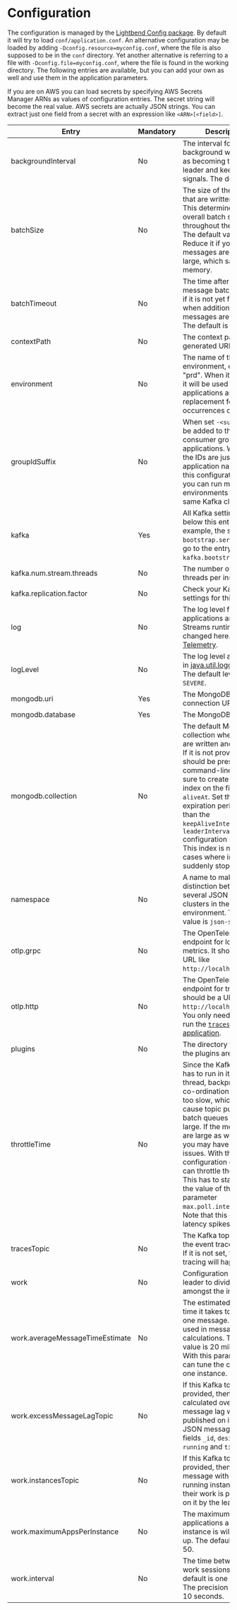 # Configuration

The configuration is managed by the 
[Lightbend Config package](https://github.com/lightbend/config). By default it will try to load `conf/application.conf`. An alternative configuration may be loaded by adding `-Dconfig.resource=myconfig.conf`, where the file is also supposed to be in the `conf` directory. Yet another alternative is referring to a file with `-Dconfig.file=myconfig.conf`, where the file is found in the working directory. The following entries are available, but you can add your own as well and use them in the application parameters.

If you are on AWS you can load secrets by specifying AWS Secrets Manager ARNs as values of configuration entries. The secret string will become the real value. AWS secrets are actually JSON strings. You can extract just one field from a secret with an expression like `<ARN>[<field>]`.

|Entry|Mandatory|Description|
|---|---|---|
|backgroundInterval|No|The interval for background work such as becoming the cluster leader and keep alive signals. The default is 5s.|
|batchSize|No|The size of the batches that are written to Kafka. This determines the overall batch size throughout the system. The default value is 100. Reduce it if your messages are rather large, which saves memory.|
|batchTimeout|No|The time after which a message batch is flushed if it is not yet full and when additional messages are requested. The default is 50ms.|
|contextPath|No|The context path used in generated URLs.|
|environment|No|The name of the environment, e.g. "tst", "prd". When it is present it will be used for the applications as a replacement for occurrences of `${ENV}`.|
|groupIdSuffix|No|When set `-<suffix>` will be added to the consumer group ID of the applications. Without it the IDs are just the application names. With this configuration field you can run multiple environments on the same Kafka cluster.|
|kafka|Yes|All Kafka settings come below this entry. So for example, the setting `bootstrap.servers` would go to the entry `kafka.bootstrap.servers`.|
|kafka.num.stream.threads|No|The number of worker threads per instance.|
|kafka.replication.factor|No|Check your Kafka cluster settings for this.|
|log|No|The log level for the applications and JSON Streams runtime can be changed here. See also [Telemetry](telemetry.md).|
|logLevel|No|The log level as defined in [java.util.logging.Level](https://docs.oracle.com/javase/8/docs/api/java/util/logging/Level.html). The default level is `SEVERE`.|
|mongodb.uri|Yes|The MongoDB connection URL.|
|mongodb.database|Yes|The MongoDB database.|
|mongodb.collection|No|The default MongoDB collection where builds are written and run from. If it is not provided then it should be present in the command-line. Make sure to create a [TTL](https://www.mongodb.com/docs/manual/core/index-ttl/) index on the field `aliveAt`. Set the expiration period higher than the `keepAliveInterval` and `leaderInterval` configuration settings. This index is needed for cases where instances suddenly stop.|
|namespace|No|A name to make a distinction between several JSON Streams clusters in the same environment. The default value is `json-streams`.|
|otlp.grpc|No|The OpenTelemetry endpoint for logs and metrics. It should be a URL like `http://localhost:4317`.|
|otlp.http|No|The OpenTelemetry endpoint for traces. It should be a URL like `http://localhost:4318`. You only need it if you run the [`traces` application](https://github.com/json-event-sourcing/pincette-json-streams/tree/master/apps/traces).|
|plugins|No|The directory from where the plugins are loaded.|
|throttleTime|No|Since the Kafka poller has to run in its own thread, backpressure co-ordination may be too slow, which can cause topic publisher batch queues to grow too large. If the messages are large as well, then you may have memory issues. With this configuration entry you can throttle the poller. This has to stay under the value of the Kafka parameter `max.poll.interval.ms`. Note that this causes latency spikes.|
|tracesTopic|No|The Kafka topic to which the event traces are sent. If it is not set, then no tracing will happen.|
|work|No|Configuration for the leader to divide the work amongst the instances.|
|work.averageMessageTimeEstimate|No|The estimated average time it takes to process one message. This is used in message lag calculations. The default value is 20 milliseconds. With this parameter you can tune the capacity of one instance.|
|work.excessMessageLagTopic|No|If this Kafka topic is provided, then the calculated overall message lag will be published on it. This is a JSON message with the fields `_id`, `desired`, `running` and `time`.|
|work.instancesTopic|No|If this Kafka topic is provided, then a message with all the running instances and their work is published on it by the leader.|
|work.maximumAppsPerInstance|No|The maximum number of applications a running instance is willing to pick up. The default value is 50.|
|work.interval|No|The time between two work sessions. The default is one minute. The precision is less than 10 seconds.|

